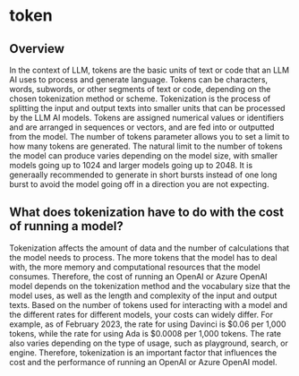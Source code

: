 # token

## Overview

In the context of LLM, tokens are the basic units of text or code that an LLM AI uses to process and generate language. Tokens can be characters, words, subwords, or other segments of text or code, depending on the chosen tokenization method or scheme. Tokenization is the process of splitting the input and output texts into smaller units that can be processed by the LLM AI models. Tokens are assigned numerical values or identifiers and are arranged in sequences or vectors, and are fed into or outputted from the model. The number of tokens parameter allows you to set a limit to how many tokens are generated. The natural limit to the number of tokens the model can produce varies depending on the model size, with smaller models going up to 1024 and larger models going up to 2048. It is generaally recommended to generate in short bursts instead of one long burst to avoid the model going off in a direction you are not expecting.

## What does tokenization have to do with the cost of running a model?
Tokenization affects the amount of data and the number of calculations that the model needs to process. The more tokens that the model has to deal with, the more memory and computational resources that the model consumes. Therefore, the cost of running an OpenAI or Azure OpenAI model depends on the tokenization method and the vocabulary size that the model uses, as well as the length and complexity of the input and output texts. Based on the number of tokens used for interacting with a model and the different rates for different models, your costs can widely differ. For example, as of February 2023, the rate for using Davinci is $0.06 per 1,000 tokens, while the rate for using Ada is $0.0008 per 1,000 tokens. The rate also varies depending on the type of usage, such as playground, search, or engine. Therefore, tokenization is an important factor that influences the cost and the performance of running an OpenAI or Azure OpenAI model.